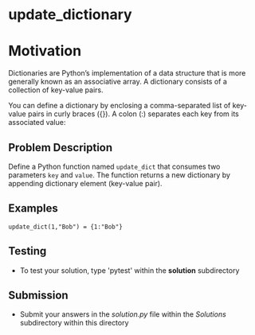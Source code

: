 # update_dictionary 

# Motivation
Dictionaries are Python’s implementation of a data structure that is more generally known as an associative array. A dictionary consists of a collection of key-value pairs.

You can define a dictionary by enclosing a comma-separated list of key-value pairs in curly braces ({}). A colon (:) separates each key from its associated value:

## Problem Description 
Define a Python function named `update_dict` that consumes two parameters `key` and `value`. The function returns a new dictionary by appending dictionary element (key-value pair).

## Examples
```
update_dict(1,"Bob") = {1:"Bob"}
```

## Testing
* To test your solution, type 'pytest' within the **solution** subdirectory

## Submission
* Submit your answers in the *solution.py* file within the *Solutions* subdirectory within this directory